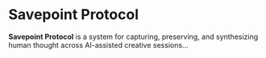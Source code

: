 # Savepoint Protocol

**Savepoint Protocol** is a system for capturing, preserving, and synthesizing human thought across AI-assisted creative sessions...
